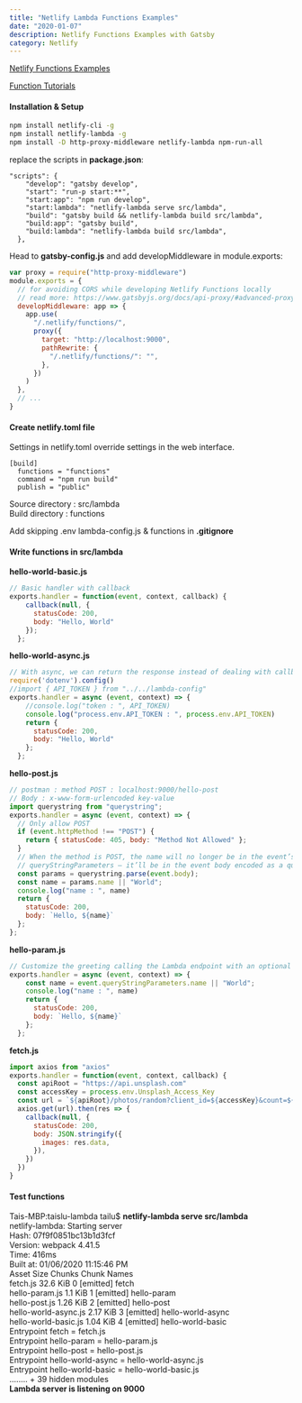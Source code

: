 ```yaml
---
title: "Netlify Lambda Functions Examples"
date: "2020-01-07"
description: Netlify Functions Examples with Gatsby
category: Netlify
---
```


[Netlify Functions Examples](https://functions-playground.netlify.com/)

[Function Tutorials](https://functions.netlify.com/tutorials/)

#### Installation & Setup
```bash
npm install netlify-cli -g
npm install netlify-lambda -g
npm install -D http-proxy-middleware netlify-lambda npm-run-all
```

replace the scripts in **package.json**:
```
"scripts": {
    "develop": "gatsby develop",
    "start": "run-p start:**",
    "start:app": "npm run develop",
    "start:lambda": "netlify-lambda serve src/lambda",
    "build": "gatsby build && netlify-lambda build src/lambda",
    "build:app": "gatsby build",
    "build:lambda": "netlify-lambda build src/lambda",
  },
```

Head to **gatsby-config.js** and add developMiddleware in module.exports:
```js
var proxy = require("http-proxy-middleware")
module.exports = {
  // for avoiding CORS while developing Netlify Functions locally
  // read more: https://www.gatsbyjs.org/docs/api-proxy/#advanced-proxying
  developMiddleware: app => {
    app.use(
      "/.netlify/functions/",
      proxy({
        target: "http://localhost:9000",
        pathRewrite: {
          "/.netlify/functions/": "",
        },
      })
    )
  },
  // ...
}
```

#### Create netlify.toml file

Settings in netlify.toml override settings in the web interface.
```
[build]  
  functions = "functions"  
  command = "npm run build"  
  publish = "public"  
```
Source directory : src/lambda  
Build directory : functions  

Add skipping .env lambda-config.js & functions in **.gitignore** 

#### Write functions in src/lambda

**hello-world-basic.js**
```js
// Basic handler with callback
exports.handler = function(event, context, callback) {
    callback(null, {
      statusCode: 200,
      body: "Hello, World"
    });
  };
```

**hello-world-async.js**
```js
// With async, we can return the response instead of dealing with callbacks.
require('dotenv').config()
//import { API_TOKEN } from "../../lambda-config"
exports.handler = async (event, context) => {
    //console.log("token : ", API_TOKEN)
    console.log("process.env.API_TOKEN : ", process.env.API_TOKEN)
    return {
      statusCode: 200,
      body: "Hello, World"
    };
  };
```

**hello-post.js**
```js
// postman : method POST : localhost:9000/hello-post
// Body : x-www-form-urlencoded key-value
import querystring from "querystring";
exports.handler = async (event, context) => {
  // Only allow POST
  if (event.httpMethod !== "POST") {
    return { statusCode: 405, body: "Method Not Allowed" };
  }
  // When the method is POST, the name will no longer be in the event’s
  // queryStringParameters – it’ll be in the event body encoded as a query string
  const params = querystring.parse(event.body);
  const name = params.name || "World";
  console.log("name : ", name)
  return {
    statusCode: 200,
    body: `Hello, ${name}`
  };
};
```

**hello-param.js**
```js
// Customize the greeting calling the Lambda endpoint with an optional name parameter.
exports.handler = async (event, context) => {
    const name = event.queryStringParameters.name || "World";
    console.log("name : ", name)
    return {
      statusCode: 200,
      body: `Hello, ${name}`
    };
  };
```

**fetch.js**
```js
import axios from "axios"
exports.handler = function(event, context, callback) {
  const apiRoot = "https://api.unsplash.com"
  const accessKey = process.env.Unsplash_Access_Key
  const url = `${apiRoot}/photos/random?client_id=${accessKey}&count=${10}&collections='3816141,1154337,1254279'`
  axios.get(url).then(res => {
    callback(null, {
      statusCode: 200,
      body: JSON.stringify({
        images: res.data,
      }),
    })
  })
}
```

#### Test functions

Tais-MBP:taislu-lambda tailu$ **netlify-lambda serve src/lambda**  
netlify-lambda: Starting server  
Hash: 07f9f0851bc13b1d3fcf  
Version: webpack 4.41.5  
Time: 416ms  
Built at: 01/06/2020 11:15:46 PM  
               Asset      Size  Chunks             Chunk Names  
            fetch.js  32.6 KiB       0  [emitted]  fetch  
      hello-param.js   1.1 KiB       1  [emitted]  hello-param  
       hello-post.js  1.26 KiB       2  [emitted]  hello-post  
hello-world-async.js  2.17 KiB       3  [emitted]  hello-world-async  
hello-world-basic.js  1.04 KiB       4  [emitted]  hello-world-basic  
Entrypoint fetch = fetch.js  
Entrypoint hello-param = hello-param.js  
Entrypoint hello-post = hello-post.js  
Entrypoint hello-world-async = hello-world-async.js  
Entrypoint hello-world-basic = hello-world-basic.js  
........
    + 39 hidden modules  
**Lambda server is listening on 9000**  
